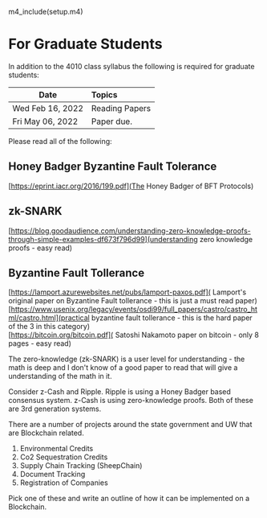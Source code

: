 m4_include(setup.m4)

# For Graduate Students

In addition to the 4010 class syllabus the following is required for graduate students:


| Date                            | Topics                                                                     |
|---------------------------------|:---------------------------------------------------------------------------|
| Wed&nbsp;Feb&nbsp;16,&nbsp;2022 | Reading Papers                                                             |
| Fri&nbsp;May&nbsp;06,&nbsp;2022 | Paper due.                                                                 |


Please read all of the following:

## Honey Badger Byzantine Fault Tolerance
[https://eprint.iacr.org/2016/199.pdf](The Honey Badger of BFT Protocols) <br>

## zk-SNARK
[https://blog.goodaudience.com/understanding-zero-knowledge-proofs-through-simple-examples-df673f796d99](understanding zero knowledge proofs - easy read) <br>

## Byzantine Fault Tollerance
[https://lamport.azurewebsites.net/pubs/lamport-paxos.pdf]( Lamport's original paper on Byzantine Fault tollerance - this is just a must read paper) <br>
[https://www.usenix.org/legacy/events/osdi99/full_papers/castro/castro_html/castro.html](practical byzantine fault tollerance - this is the hard paper of the 3 in this category) <br>
[https://bitcoin.org/bitcoin.pdf]( Satoshi Nakamoto paper on bitcoin - only 8 pages - easy read) <br>

The zero-knowledge (zk-SNARK) is a user level for understanding - the math is deep and I don't know of a good paper to read that will
give a understanding of the math in it.

Consider z-Cash and Ripple.  Ripple is using a Honey Badger based consensus system.  z-Cash is using zero-knowledge proofs.
Both of these are 3rd generation systems.

There are a number of projects around the state government and UW that are Blockchain related.

1. Environmental Credits
1. Co2 Sequestration Credits
1. Supply Chain Tracking (SheepChain)
1. Document Tracking
1. Registration of Companies

Pick one of these and write an outline of how it can be implemented on a Blockchain.



